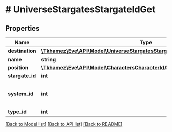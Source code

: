 # # UniverseStargatesStargateIdGet

## Properties

Name | Type | Description | Notes
------------ | ------------- | ------------- | -------------
**destination** | [**\Tkhamez\Eve\API\Model\UniverseStargatesStargateIdGetDestination**](UniverseStargatesStargateIdGetDestination.md) |  |
**name** | **string** |  |
**position** | [**\Tkhamez\Eve\API\Model\CharactersCharacterIdAssetsLocationsPostInnerPosition**](CharactersCharacterIdAssetsLocationsPostInnerPosition.md) |  |
**stargate_id** | **int** |  |
**system_id** | **int** | The solar system this stargate is in |
**type_id** | **int** |  |

[[Back to Model list]](../../README.md#models) [[Back to API list]](../../README.md#endpoints) [[Back to README]](../../README.md)
